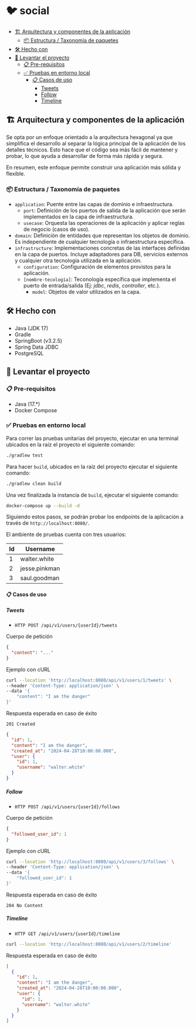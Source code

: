 # 🐦 social

- [🏗 Arquitectura y componentes de la aplicación](#-arquitectura-y-componentes-de-la-aplicación)
  - [📦 Estructura / Taxonomía de paquetes](#-estructura--taxonomía-de-paquetes)
- [🛠 Hecho con](#-hecho-con)
- [🚀 Levantar el proyecto](#-levantar-el-proyecto)
  - [📋 Pre-requisitos](#-pre-requisitos)
  - [✅ Pruebas en entorno local](#-pruebas-en-entorno-local)
    - [📋 Casos de uso](#-casos-de-uso)
      - [Tweets](#tweets)
      - [Follow](#follow)
      - [Timeline](#timeline)

## 🏗️ Arquitectura y componentes de la aplicación

Se opta por un enfoque orientado a la arquitectura hexagonal ya que simplifica el desarrollo al separar la lógica
principal de la aplicación de los detalles técnicos.
Esto hace que el código sea más fácil de mantener y probar, lo que ayuda a desarrollar de forma más rápida y segura.

En resumen, este enfoque permite construir una aplicación más sólida y flexible.

### 📦 Estructura / Taxonomía de paquetes

- `application`: Puente entre las capas de dominio e infraestructura.
  - `port`: Definición de los puertos de salida de la aplicación que serán implementados en la capa de
    infraestructura.
  - `usecase`: Orquesta las operaciones de la aplicación y aplicar reglas de negocio (casos de uso).
- `domain`: Definición de entidades que representan los objetos de dominio. Es independiente de cualquier tecnología o
  infraestructura específica.
- `infrastructure`: Implementaciones concretas de las interfaces definidas en la capa de puertos. Incluye adaptadores
  para DB, servicios externos y cualquier otra tecnología utilizada en la aplicación.
  - `configuration`: Configuración de elementos provistos para la aplicación.
  - `[nombre-tecología]`: Teconología específica que implementa el puerto de entrada/salida (Ej: _jdbc_, _redis_,
    _controller_, etc.).
    - `model`: Objetos de valor utilizados en la capa.

## 🛠 Hecho con

- Java (JDK 17)
- Gradle
- SpringBoot (v3.2.5)
- Spring Data JDBC
- PostgreSQL

## 🚀 Levantar el proyecto

### 📋 Pre-requisitos

- Java (17.*)
- Docker Compose

### ✅ Pruebas en entorno local

Para correr las pruebas unitarias del proyecto, ejecutar en una terminal ubicados en la raíz el proyecto el siguiente comando:

```bash
./gradlew test
```

Para hacer `build`, ubicados en la raíz del proyecto ejecutar el siguiente comando:

```bash
./gradlew clean build
```

Una vez finalizada la instancia de `build`, ejecutar el siguiente comando:

```bash
docker-compose up --build -d
```

Siguiendo estos pasos, se podrán probar los endpoints de la aplicación a través de `http://localhost:8080/`.

El ambiente de pruebas cuenta con tres usuarios:

|Id|Username|
|-|-|
|1|walter.white|
|2|jesse.pinkman|
|3|saul.goodman|

#### 📋 Casos de uso

##### Tweets

- `HTTP POST /api/v1/users/{userId}/tweets`

Cuerpo de petición

```json
{
  "content": "..."
}
```

Ejemplo con cURL

```bash
curl --location 'http://localhost:8080/api/v1/users/1/tweets' \
--header 'Content-Type: application/json' \
--data '{
    "content": "I am the danger"
}'
```

Respuesta esperada en caso de éxito

`201 Created`

```json
{
  "id": 1,
  "content": "I am the danger",
  "created_at": "2024-04-28T10:00:00.000",
  "user": {
    "id": 1,
    "username": "walter.white"
  }
}
```

##### Follow

- `HTTP POST /api/v1/users/{userId}/follows`

Cuerpo de petición

```json
{
  "followed_user_id": 1
}
```

Ejemplo con cURL

```bash
curl --location 'http://localhost:8080/api/v1/users/3/follows' \
--header 'Content-Type: application/json' \
--data '{
    "followed_user_id": 1
}'
```

Respuesta esperada en caso de éxito

`204 No Content`

##### Timeline

- `HTTP GET /api/v1/users/{userId}/timeline`

```bash
curl --location 'http://localhost:8080/api/v1/users/2/timeline'
```

Respuesta esperada en caso de éxito

```json
[
  {
    "id": 1,
    "content": "I am the danger",
    "created_at": "2024-04-28T10:00:00.000",
    "user": {
      "id": 1,
      "username": "walter.white"
    }
  }
]
```
